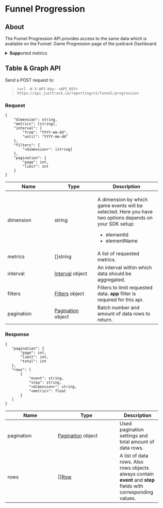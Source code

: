 # Funnel Progression

## About

The Funnel Progression API provides access to the same data which is available on the Funnel: Game Progression page of the justtrack Dashboard.

<details>

<summary><strong>Supp</strong>orted metrics</summary>

```
[
  "churnRate",
  "usersOfStepOne"
]
```

</details>

## Table & Graph API

Send a POST request to:

> `curl -H X-API-Key: <API_KEY> https://api.justtrack.io/reporting/v1/funnel/progression`

### Request

```
{
    "dimension": string,
    "metrics": [string],
    "interval": {
        "from": "YYYY-mm-dd",
        "until": "YYYY-mm-dd"
    },
    "filters": {
        "<dimension>": [string]
    },
    "pagination": {
        "page": int,
        "limit": int
    }
}

```

<table><thead><tr><th width="170.54133348659428">Name</th><th width="150">Type</th><th width="222.13953488372093">Description</th></tr></thead><tbody><tr><td>dimension</td><td>string</td><td><p>A dimension by which game events will be selected. Here you have two options depends on your SDK setup:</p><ul><li>elementId</li><li>elementName</li></ul></td></tr><tr><td>metrics</td><td>[]string</td><td>A list of requested metrics.</td></tr><tr><td>interval</td><td><a href="common-objects.md#pagination_request">Interval</a> object</td><td>An interval within which data should be aggregated.</td></tr><tr><td>filters</td><td><a href="common-objects.md#filters">Filters</a> object</td><td>Filters to limit requested data. <strong>app</strong> filter is required for this api.</td></tr><tr><td>pagination</td><td><a href="common-objects.md#pagination_request-1">Pagination</a> object</td><td>Batch number and amount of data rows to return.</td></tr></tbody></table>

### **Response**

```
{
   "pagination": {
       "page": int,
       "limit": int,
       "total": int
   },
   "rows": [
       {
           "event": string,
           "step": string,
           "<dimension>": string,
           "<metric>": float
       }
   ]
}

```

<table><thead><tr><th width="150">Name</th><th width="187.97838673358947">Type</th><th>Description</th></tr></thead><tbody><tr><td>pagination</td><td><a href="common-objects.md#pagination_response">Pagination</a> object</td><td>Used pagination settings and total amount of data rows.</td></tr><tr><td>rows</td><td>[]<a href="common-objects.md#row">Row</a></td><td>A list of data rows. Also rows objects always contain <strong>event</strong> and <strong>step</strong> fields with corresponding values.</td></tr></tbody></table>
